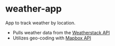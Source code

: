 # weather-app
App to track weather by location.

- Pulls weather data from the [Weatherstack API](https://weatherstack.com/documentation)
- Utilizes geo-coding with [Mapbox API](https://docs.mapbox.com/)